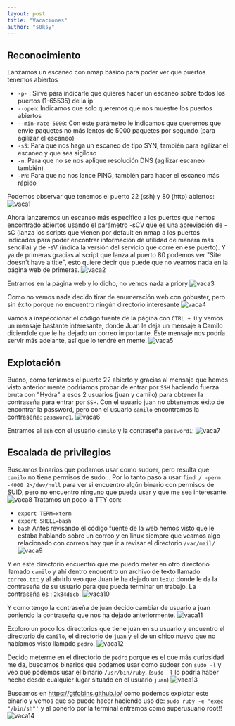 ```yaml
---
layout: post
title: "Vacaciones"
author: "s0ksy"
---
```



## Reconocimiento

Lanzamos un escaneo con nmap básico para poder ver que puertos tenemos abiertos
* `-p-` : Sirve para indicarle que quieres hacer un escaneo sobre todos los puertos (1-65535) de la ip 
* `--open`: Indicamos que solo queremos que nos muestre los puertos abiertos
* `--min-rate 5000`: Con este parámetro le indicamos que queremos que envíe paquetes no más lentos de 5000 paquetes por segundo (para agilizar el escaneo)
* `-sS`: Para que nos haga un escaneo de tipo SYN, también para agilizar el escaneo y que sea sigiloso
* `-n`: Para que no se nos aplique resolución DNS (agilizar escaneo también)
* `-Pn`: Para que no nos lance PING, también para hacer el escaneo más rápido

Podemos observar que tenemos el puerto 22 (ssh) y 80 (http) abiertos:
![vaca1](/assets/images/vaca1.png)

Ahora lanzaremos un escaneo más específico a los puertos que hemos encontrado abiertos usando el parámetro -sCV que es una abreviación de -sC (lanza los scripts que vienen por default en nmap a los puertos indicados para poder encontrar información de utilidad de manera más sencilla) y de -sV (indica la versión del servicio que corre en ese puerto).
Y ya de primeras gracias al script que lanza al puerto 80 podemos ver "Site doesn't have a title", esto quiere decir que puede que no veamos nada en la página web de primeras.
![vaca2](/assets/images/vaca2.png)

Entramos en la página web y lo dicho, no vemos nada a priory
![vaca3](/assets/images/vaca3.png)

Como no vemos nada decido tirar de enumeración web con gobuster, pero sin éxito porque no encuentro ningún directorio interesante
![vaca4](/assets/images/vaca4.png)

Vamos a inspeccionar el código fuente de la página con `CTRL + U` y vemos un mensaje bastante interesante, donde Juan le deja un mensaje a Camilo diciendole que le ha dejado un correo importante. Este mensaje nos podría servir más adelante, así que lo tendré en mente.
![vaca5](/assets/images/vaca5.png)

## Explotación

Bueno, como teníamos el puerto 22 abierto y gracias al mensaje que hemos visto anterior mente podríamos probar de entrar por `SSH` haciendo fuerza bruta con "Hydra" a esos 2 usuarios (juan y camilo) para obtener la contraseña para entrar por `SSH`. 
Con el usuario juan no obtenemos éxito de encontrar la password, pero con el usuario `camilo` encontramos la contraseña: `password1`.
![vaca6](/assets/images/vaca6.png)

Entramos al `ssh` con el usuario `camilo` y la contraseña `password1`:
![vaca7](/assets/images/vaca7.png)

## Escalada de privilegios

Buscamos binarios que podamos usar como sudoer, pero resulta que `camilo` no tiene permisos de sudo... Por lo tanto paso a usar `find / -perm -4000 2>/dev/null` para ver si encuentro algún binario con permisos de SUID, pero no encuentro ninguno que pueda usar y que me sea interesante. 
![vaca8](/assets/images/vaca8.png)
Tratamos un poco la TTY con:
- `export TERM=xterm`
- `export SHELL=bash`
- `bash`
Antes revisando el código fuente de la web hemos visto que le estaba hablando sobre un correo y en linux siempre que veamos algo relacionado con correos hay que ir a revisar el directorio `/var/mail/`
![vaca9](/assets/images/vaca9.png)

Y en este directorio encuentro que me puedo meter en otro directorio llamado `camilo` y ahí dentro encuentro un archivo de texto llamado `correo.txt` y al abrirlo veo que Juan le ha dejado un texto donde le da la contraseña de su usuario para que pueda terminar un trabajo.
La contraseña es : `2k84dicb`.
![vaca10](/assets/images/vaca10.png)

Y como tengo la contraseña de juan decido cambiar de usuario a juan poniendo la contraseña que nos ha dejado anteriormente.
![vaca11](/assets/images/vaca11.png)

Exploro un poco los directorios que tiene juan en su usuario y encuentro el directorio de `camilo`, el directorio de `juan` y el de un chico nuevo que no habíamos visto llamado `pedro`.
![vaca12](/assets/images/vaca12.png)

Decido meterme en el directorio de `pedro` porque es el que más curiosidad me da, buscamos binarios que podamos usar como sudoer con `sudo -l` y veo que podemos usar el binario `/usr/bin/ruby`.
(`sudo -l` lo podría haber hecho desde cualquier lugar situado en el usuario `juan`)
![vaca13](/assets/images/vaca13.png)

Buscamos en https://gtfobins.github.io/ como podemos explotar este binario y vemos que se puede hacer haciendo uso de: `sudo ruby -e 'exec "/bin/sh"'` y al ponerlo por la terminal entramos como superusuario root!!
![vaca14](/assets/images/vaca14.png)
